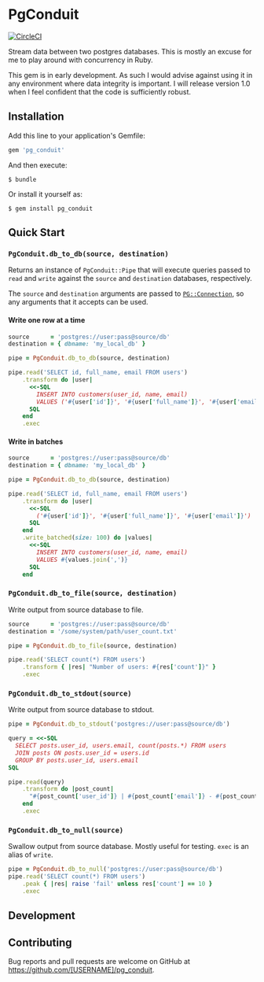 # PgConduit

[![CircleCI](https://img.shields.io/circleci/project/github/jamesBrennan/pg_conduit.svg?style=svg)](https://circleci.com/gh/jamesBrennan/pg_conduit)

Stream data between two postgres databases. This is mostly an excuse for me to
play around with concurrency in Ruby. 

This gem is in early development. As such I would advise against using it in any 
environment where data integrity is important. I will release version 1.0 when 
I feel confident that the code is sufficiently robust.

## Installation

Add this line to your application's Gemfile:

```ruby
gem 'pg_conduit'
```

And then execute:

    $ bundle

Or install it yourself as:

    $ gem install pg_conduit

## Quick Start

### `PgConduit.db_to_db(source, destination)`

Returns an instance of `PgConduit::Pipe` that will execute queries passed to
`read` and `write` against the `source` and `destination` databases, 
respectively.

The `source` and `destination` arguments are passed to 
[`PG::Connection`](https://www.rubydoc.info/gems/pg/PG/Connection), so any 
arguments that it accepts can be used.

#### Write one row at a time
    
```ruby
source      = 'postgres://user:pass@source/db'
destination = { dbname: 'my_local_db' }

pipe = PgConduit.db_to_db(source, destination)

pipe.read('SELECT id, full_name, email FROM users')
    .transform do |user|
      <<-SQL
        INSERT INTO customers(user_id, name, email)
        VALUES ('#{user['id']}', '#{user['full_name']}', '#{user['email']}')
      SQL
    end
    .exec
```

#### Write in batches

```ruby
source      = 'postgres://user:pass@source/db'
destination = { dbname: 'my_local_db' }

pipe = PgConduit.db_to_db(source, destination)

pipe.read('SELECT id, full_name, email FROM users')
    .transform do |user| 
      <<-SQL
        ('#{user['id']}', '#{user['full_name']}', '#{user['email']}')
      SQL
    end
    .write_batched(size: 100) do |values|
      <<-SQL
        INSERT INTO customers(user_id, name, email)
        VALUES #{values.join(',')}
      SQL
    end 
```

### `PgConduit.db_to_file(source, destination)`

Write output from source database to file.

```ruby
source      = 'postgres://user:pass@source/db'
destination = '/some/system/path/user_count.txt'

pipe = PgConduit.db_to_file(source, destination)

pipe.read('SELECT count(*) FROM users')
    .transform { |res| "Number of users: #{res['count']}" }
    .exec
```

### `PgConduit.db_to_stdout(source)`

Write output from source database to stdout.

```ruby
pipe = PgConduit.db_to_stdout('postgres://user:pass@source/db')

query = <<-SQL
  SELECT posts.user_id, users.email, count(posts.*) FROM users
  JOIN posts ON posts.user_id = users.id
  GROUP BY posts.user_id, users.email
SQL

pipe.read(query)
    .transform do |post_count| 
      "#{post_count['user_id']} | #{post_count['email']} - #{post_count['count']}"
    end
    .exec
```
        
### `PgConduit.db_to_null(source)`

Swallow output from source database. Mostly useful for testing. `exec` is an
alias of `write`.

```ruby
pipe = PgConduit.db_to_null('postgres://user:pass@source/db')
pipe.read('SELECT count(*) FROM users')
    .peak { |res| raise 'fail' unless res['count'] == 10 }
    .exec
```

## Development

## Contributing

Bug reports and pull requests are welcome on GitHub at https://github.com/[USERNAME]/pg_conduit.
